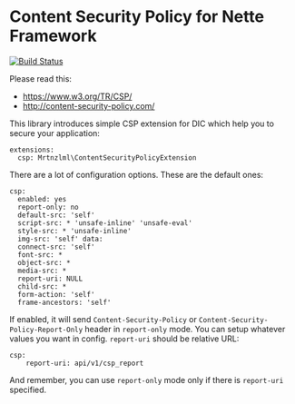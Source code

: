 # Content Security Policy for Nette Framework

[![Build Status](https://travis-ci.org/mrtnzlml/csp.svg?branch=master)](https://travis-ci.org/mrtnzlml/csp)

Please read this:
- https://www.w3.org/TR/CSP/
- http://content-security-policy.com/

This library introduces simple CSP extension for DIC which help you to secure your application:

```
extensions:
  csp: Mrtnzlml\ContentSecurityPolicyExtension
```

There are a lot of configuration options. These are the default ones:

```
csp:
  enabled: yes
  report-only: no
  default-src: 'self'
  script-src: * 'unsafe-inline' 'unsafe-eval'
  style-src: * 'unsafe-inline'
  img-src: 'self' data:
  connect-src: 'self'
  font-src: *
  object-src: *
  media-src: *
  report-uri: NULL
  child-src: *
  form-action: 'self'
  frame-ancestors: 'self'
```

If enabled, it will send `Content-Security-Policy` or `Content-Security-Policy-Report-Only` header in `report-only` mode. You can setup whatever values you want in config. `report-uri` should be relative URL:

```
csp:
	report-uri: api/v1/csp_report
```

And remember, you can use `report-only` mode only if there is `report-uri` specified.
